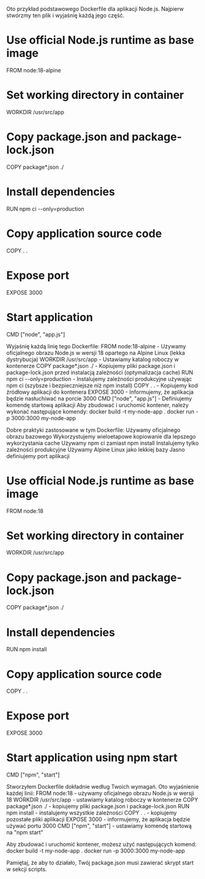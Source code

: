 Oto przykład podstawowego Dockerfile dla aplikacji Node.js. Najpierw stwórzmy ten plik i wyjaśnię każdą jego część.

# Use official Node.js runtime as base image
FROM node:18-alpine

# Set working directory in container
WORKDIR /usr/src/app

# Copy package.json and package-lock.json
COPY package*.json ./

# Install dependencies
RUN npm ci --only=production

# Copy application source code
COPY . .

# Expose port
EXPOSE 3000

# Start application
CMD ["node", "app.js"]

Wyjaśnię każdą linię tego Dockerfile:
FROM node:18-alpine - Używamy oficjalnego obrazu Node.js w wersji 18 opartego na Alpine Linux (lekka dystrybucja)
WORKDIR /usr/src/app - Ustawiamy katalog roboczy w kontenerze
COPY package*.json ./ - Kopiujemy pliki package.json i package-lock.json przed instalacją zależności (optymalizacja cache)
RUN npm ci --only=production - Instalujemy zależności produkcyjne używając npm ci (szybsze i bezpieczniejsze niż npm install)
COPY . . - Kopiujemy kod źródłowy aplikacji do kontenera
EXPOSE 3000 - Informujemy, że aplikacja będzie nasłuchiwać na porcie 3000
CMD ["node", "app.js"] - Definiujemy komendę startową aplikacji
Aby zbudować i uruchomić kontener, należy wykonać następujące komendy:
docker build -t my-node-app .
docker run -p 3000:3000 my-node-app

Dobre praktyki zastosowane w tym Dockerfile:
Używamy oficjalnego obrazu bazowego
Wykorzystujemy wieloetapowe kopiowanie dla lepszego wykorzystania cache
Używamy npm ci zamiast npm install
Instalujemy tylko zależności produkcyjne
Używamy Alpine Linux jako lekkiej bazy
Jasno definiujemy port aplikacji





# Use official Node.js runtime as base image
FROM node:18

# Set working directory in container
WORKDIR /usr/src/app

# Copy package.json and package-lock.json
COPY package*.json ./

# Install dependencies
RUN npm install

# Copy application source code
COPY . .

# Expose port
EXPOSE 3000

# Start application using npm start
CMD ["npm", "start"]

Stworzyłem Dockerfile dokładnie według Twoich wymagań. Oto wyjaśnienie każdej linii:
FROM node:18 - używamy oficjalnego obrazu Node.js w wersji 18
WORKDIR /usr/src/app - ustawiamy katalog roboczy w kontenerze
COPY package*.json ./ - kopiujemy pliki package.json i package-lock.json
RUN npm install - instalujemy wszystkie zależności
COPY . . - kopiujemy pozostałe pliki aplikacji
EXPOSE 3000 - informujemy, że aplikacja będzie używać portu 3000
CMD ["npm", "start"] - ustawiamy komendę startową na "npm start"

Aby zbudować i uruchomić kontener, możesz użyć następujących komend:
docker build -t my-node-app .
docker run -p 3000:3000 my-node-app

Pamiętaj, że aby to działało, Twój package.json musi zawierać skrypt start w sekcji scripts.